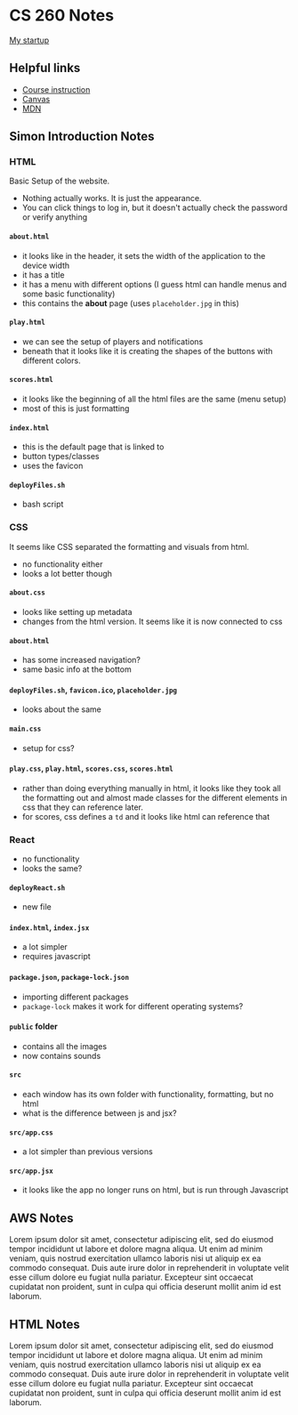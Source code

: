 # CS 260 Notes

[My startup](https://simon.cs260.click)

## Helpful links

- [Course instruction](https://github.com/webprogramming260)
- [Canvas](https://byu.instructure.com)
- [MDN](https://developer.mozilla.org)

## Simon Introduction Notes

### HTML
Basic Setup of the website.
- Nothing actually works. It is just the appearance.
- You can click things to log in, but it doesn't actually check the password or verify anything
#### `about.html`
- it looks like in the header, it sets the width of the application to the device width
- it has a title
- it has a menu with different options (I guess html can handle menus and some basic functionality)
- this contains the **about** page (uses `placeholder.jpg` in this) 
#### `play.html`
- we can see the setup of players and notifications
- beneath that it looks like it is creating the shapes of the buttons with different colors.
#### `scores.html`
- it looks like the beginning of all the html files are the same (menu setup)
- most of this is just formatting
#### `index.html`
- this is the default page that is linked to
- button types/classes
- uses the favicon
#### `deployFiles.sh`
- bash script

### CSS
It seems like CSS separated the formatting and visuals from html.
- no functionality either
- looks a lot better though
#### `about.css`
- looks like setting up metadata
- changes from the html version. It seems like it is now connected to css
#### `about.html`
- has some increased navigation?
- same basic info at the bottom
#### `deployFiles.sh`, `favicon.ico`, `placeholder.jpg`
- looks about the same
#### `main.css`
- setup for css?
#### `play.css`, `play.html`, `scores.css`, `scores.html`
- rather than doing everything manually in html, it looks like they took all the formatting out and almost made classes for the different elements in css that they can reference later.
- for scores, css defines a `td` and it looks like html can reference that

### React
- no functionality
- looks the same?
#### `deployReact.sh`
- new file
#### `index.html`, `index.jsx`
- a lot simpler
- requires javascript
#### `package.json`, `package-lock.json`
- importing different packages
- `package-lock` makes it work for different operating systems?
#### `public` folder
- contains all the images
- now contains sounds
#### `src`
- each window has its own folder with functionality, formatting, but no html
- what is the difference between js and jsx?
#### `src/app.css`
- a lot simpler than previous versions
#### `src/app.jsx`
- it looks like the app no longer runs on html, but is run through Javascript


## AWS Notes

Lorem ipsum dolor sit amet, consectetur adipiscing elit, sed do eiusmod tempor incididunt ut labore et dolore magna aliqua. Ut enim ad minim veniam, quis nostrud exercitation ullamco laboris nisi ut aliquip ex ea commodo consequat. Duis aute irure dolor in reprehenderit in voluptate velit esse cillum dolore eu fugiat nulla pariatur. Excepteur sint occaecat cupidatat non proident, sunt in culpa qui officia deserunt mollit anim id est laborum.

## HTML Notes

Lorem ipsum dolor sit amet, consectetur adipiscing elit, sed do eiusmod tempor incididunt ut labore et dolore magna aliqua. Ut enim ad minim veniam, quis nostrud exercitation ullamco laboris nisi ut aliquip ex ea commodo consequat. Duis aute irure dolor in reprehenderit in voluptate velit esse cillum dolore eu fugiat nulla pariatur. Excepteur sint occaecat cupidatat non proident, sunt in culpa qui officia deserunt mollit anim id est laborum.
